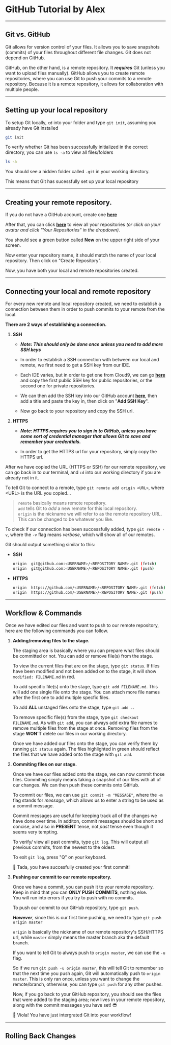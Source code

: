 # GitHub Tutorial by Alex

---
## Git vs. GitHub

Git allows for version control of your files. It allows you to save snapshots (commits) of your files throughout different file changes. Git does not depend on GitHub.

GitHub, on the other hand, is a remote repository. It ***requires*** Git (unless you want to upload files manually). GitHub allows you to create remote repositories, where you can use Git to push your commits to a remote repository. Because it is a remote repository, it allows for collaboration with multiple people.

---
## Setting up your local repository

To setup Git locally, `cd` into your folder and type `git init`, assuming you already have Git installed

```bash
git init
```

To verify whether Git has been successfully initialized in the correct directory, you can use `ls -a` to view all files/folders

```bash
ls -a
```

You should see a hidden folder called `.git` in your working directory.

This means that Git has sucessfully set up your local repository

---
## Creating your remote repository.

If you do not have a GitHub account, create one [**here**](https://github.com/join?source=header-home)

After that, you can click [**here**](https://github.com/alexy4744?tab=repositories) to view all your repositories *(or click on your avatar and click "Your Repositories" in the dropdown)*.

You should see a green button called **New** on the upper right side of your screen.
<!-- put new button screenshot here -->

Now enter your repository name, it should match the name of your local repository. Then click on "Create Repository".

Now, you have both your local and remote repositories created.

---
## Connecting your local and remote repository
For every new remote and local repository created, we need to establish a connection between them in order to push commits to your remote from the local.

**There are 2 ways of establishing a connection.**
1. **SSH**  
    * ***Note: This should only be done once unless you need to add more SSH keys***

    * In order to establish a SSH connection with between our local and remote, we first need to get a SSH key from our IDE.

    * Each IDE varies, but in order to get one from Cloud9, we can go [**here**](https://c9.io/account/ssh) and copy the first public SSH key for public repositories, or the second one for private repositories.
    
    * We can then add the SSH key into our GitHub account  [**here**](https://github.com/settings/ssh/new), then add a title and paste the key in, then click on "**Add SSH Key**".
   
    * Now go back to your repository and copy the SSH url.

2. **HTTPS**
    * ***Note: HTTPS requires you to sign in to GitHub, unless you have some sort of credential manager that allows Git to save and remember your credentials.***
    
    * In order to get the HTTPS url for your repository, simply copy the HTTPS url.

After we have copied the URL (HTTPS or SSH) for our remote repository, we can go back in to our terminal, and `cd` into our working directory if you are already not in it.

To tell Git to connect to a remote, type `git remote add origin <URL>`, where \<URL> is the URL you copied...

> `remote` basically means remote repository.  
  `add` tells Git to *add* a new remote for this local repository.  
  `origin` is the nickname we will refer to as the remote repository URL. This can be changed to be whatever you like.

To check if our connection has been successfully added, type `git remote -v`, where the `-v` flag means *verbose*, which will show all of our remotes.

Git should output something similar to this:
* **SSH**
  ```bash
  origin  git@github.com:<USERNAME>/<REPOSITORY NAME>.git (fetch)
  origin  git@github.com:<USERNAME>/<REPOSITORY NAME>.git (push)
  ```
* **HTTPS**
  ```bash
  origin  https://github.com/<USERNAME>/<REPOSITORY NAME>.git (fetch)
  origin  https://github.com/<USERNAME>/<REPOSITORY NAME>.git (push)
  ```

---
## Workflow & Commands

Once we have edited our files and want to push to our remote repository, here are the following commands you can follow.

1. **Adding/removing files to the stage.**

    The staging area is basically where you can prepare what files should be committed or not. You can add or remove file(s) from the stage.
   
    To view the current files that are on the stage, type `git status`. If files have been modified and not been added on to the stage, it will show `modified: FILENAME.md` in red.
   
    To add specific file(s) onto the stage, type `git add FILENAME.md`. This will add one single file onto the stage. You can attach more file names after the first one to add multiple specfic files.
   
    To add **ALL** unstaged files onto the stage, type `git add .`.
   
    To remove specific file(s) from the stage, type `git checkout FILENAME.md`. As with `git add`, you can always add extra file names to remove multiple files from the stage at once. Removing files from the stage **WON'T** delete our files in our working directory.
   
    Once we have added our files onto the stage, you can verify them by running `git status` again. The files highlighted in green should reflect the files that we have added onto the stage with `git add`.
  
2. **Commiting files on our stage.**  

    Once we have our files added onto the stage, we can now commit those files. Commiting simply means taking a snapshot of our files with all of our changes. We can then push these commits onto GitHub.
   
    To commit our files, we can use `git commit -m "MESSAGE"`, where the `-m` flag stands for *message*, which allows us to enter a string to be used as a commit message.
    
    Commit messages are useful for keeping track all of the changes we have done over time. In additon, commit messages should be short and concise, and also in **PRESENT** tense, not *past* tense even though it seems very tempting.
    
    To verify/ view all past commits, type `git log`. This will output all previous commits, from the newest to the oldest. 
    
    To exit `git log`, press "Q" on your keyboard.
    
    🎉 Tada, you have succesfully created your first commit!
    
3. **Pushing our commit to our remote repository.**

    Once we have a commit, you can push it to your remote repository.  
    Keep in mind that you can **ONLY PUSH COMMITS**, nothing else.  
    You will run into errors if you try to push with no commits.
    
    To push our commit to our GitHub repository, type `git push`.
    
    ***However***, since this is our first time pushing, we need to type `git push origin master`
    
    `origin` is basically the nickname of our remote repository's SSH/HTTPS url, while `master` simply means the master branch aka the default branch.
    
    If you want to tell Git to always push to `origin master`, we can use the `-u` flag.
    
    So if we run `git push -u origin master`, this will tell Git to remember so that the next time you push again, Git will automatically push to `origin master`. This is only ran once, unless you want to change the remote/branch, otherwise, you can type `git push` for any other pushes.
    
    Now, if you go back to your GitHub repository, you should see the files that were added to the staging area; now lives in your remote repository, along with the commit messages you have set! 😎
    
    🥂 Viola! You have just intergrated Git into your workflow!
    
---
## Rolling Back Changes
